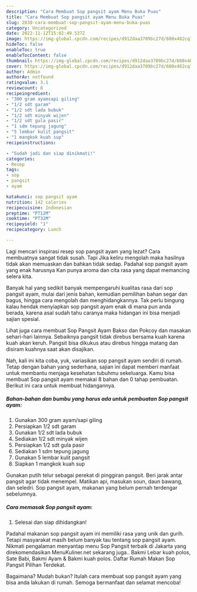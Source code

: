 ```yaml
---
description: "Cara Membuat Sop pangsit ayam Menu Buka Puas"
title: "Cara Membuat Sop pangsit ayam Menu Buka Puas"
slug: 2838-cara-membuat-sop-pangsit-ayam-menu-buka-puas
category: Uncategorized
date: 2022-11-12T15:02:49.537Z
image: https://img-global.cpcdn.com/recipes/d912daa3709bc27d/680x482cq70/sop-pangsit-ayam-foto-resep-utama.jpg
hideToc: false
enableToc: true
enableTocContent: false
thumbnail: https://img-global.cpcdn.com/recipes/d912daa3709bc27d/680x482cq70/sop-pangsit-ayam-foto-resep-utama.jpg
cover: https://img-global.cpcdn.com/recipes/d912daa3709bc27d/680x482cq70/sop-pangsit-ayam-foto-resep-utama.jpg
author: Admin
authorAv: notfound
ratingvalue: 3.1
reviewcount: 8
recipeingredient:
- "300 gram ayamsapi giling"
- "1/2 sdt garam"
- "1/2 sdt lada bubuk"
- "1/2 sdt minyak wijen"
- "1/2 sdt gula pasir"
- "1 sdm tepung jagung"
- "5 lembar kulit pangsit"
- "1 mangkok kuah sup"
recipeinstructions:

- "Sudah jadi dan siap dinikmati!"
categories:
- Resep
tags:
- sop
- pangsit
- ayam

katakunci: sop pangsit ayam 
nutrition: 142 calories
recipecuisine: Indonesian
preptime: "PT12M"
cooktime: "PT32M"
recipeyield: "1"
recipecategory: Lunch

---
```



Lagi mencari inspirasi resep sop pangsit ayam yang lezat? Cara membuatnya sangat tidak susah. Tapi Jika keliru mengolah maka hasilnya tidak akan memuaskan dan bahkan tidak sedap. Padahal sop pangsit ayam yang enak harusnya Kan punya aroma dan cita rasa yang dapat memancing selera kita.


Banyak hal yang sedikit banyak mempengaruhi kualitas rasa dari sop pangsit ayam, mulai dari jenis bahan, kemudian pemilihan bahan segar dan bagus, hingga cara mengolah dan menghidangkannya. Tak perlu bingung kalau hendak menyiapkan sop pangsit ayam enak di mana pun anda berada, karena asal sudah tahu caranya maka hidangan ini bisa menjadi sajian spesial.

Lihat juga cara membuat Sop Pangsit Ayam Bakso dan Pokcoy dan masakan sehari-hari lainnya. Sebaiknya pangsit tidak direbus bersama kuah karena kuah akan keruh. Pangsit bisa dikukus atau direbus hingga matang dan disiram kuahnya saat akan disajikan.


Nah, kali ini kita coba, yuk, variasikan sop pangsit ayam sendiri di rumah. Tetap dengan bahan yang sederhana, sajian ini dapat memberi manfaat untuk membantu menjaga kesehatan tubuhmu sekeluarga. Kamu bisa membuat Sop pangsit ayam memakai 8 bahan dan 0 tahap pembuatan. Berikut ini cara untuk membuat hidangannya.

<!--inarticleads1-->

##### Bahan-bahan dan bumbu yang harus ada untuk pembuatan Sop pangsit ayam:

1. Gunakan 300 gram ayam/sapi giling
1. Persiapkan 1/2 sdt garam
1. Gunakan 1/2 sdt lada bubuk
1. Sediakan 1/2 sdt minyak wijen
1. Persiapkan 1/2 sdt gula pasir
1. Sediakan 1 sdm tepung jagung
1. Gunakan 5 lembar kulit pangsit
1. Siapkan 1 mangkok kuah sup


Gunakan putih telur sebagai perekat di pinggiran pangsit. Beri jarak antar pangsit agar tidak menempel. Matikan api, masukan soun, daun bawang, dan seledri. Sop pangsit ayam, makanan yang belum pernah terdengar sebelumnya. 

<!--inarticleads2-->

##### Cara memasak Sop pangsit ayam:


1. Selesai dan siap dihidangkan!

Padahal makanan sop pangsit ayam ini memiliki rasa yang unik dan gurih. Tetapi masyarakat masih belum banyak tau tentang sop pangsit ayam. Nikmati pengalaman menyantap menu Sop Pangsit terbaik di Jakarta yang direkomendasikan MenuKuliner.net sekarang juga.. Bakmi Lebar kuah polos, Sate Babi, Bakmi Ayam &amp; Bakmi kuah polos. Daftar Rumah Makan Sop Pangsit Pilihan Terdekat. 

Bagaimana? Mudah bukan? Itulah cara membuat sop pangsit ayam yang bisa anda lakukan di rumah. Semoga bermanfaat dan selamat mencoba!
